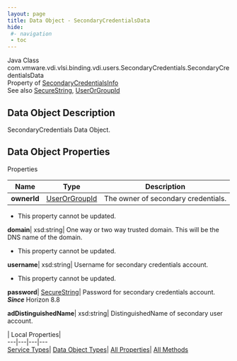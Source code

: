 ```yaml
---
layout: page
title: Data Object - SecondaryCredentialsData
hide:
 #- navigation
 - toc
---
```






Java Class
    com.vmware.vdi.vlsi.binding.vdi.users.SecondaryCredentials.SecondaryCredentialsData  
Property of
     [SecondaryCredentialsInfo](vdi.users.SecondaryCredentials.SecondaryCredentialsInfo.md#field_detail)  
See also
     [SecureString](vdi.util.SecureString.md), [UserOrGroupId](vdi.entity.UserOrGroupId.md)  

## Data Object Description 

SecondaryCredentials Data Object. 

## Data Object Properties

Properties

Name |  Type |  Description   
---|---|---  
**ownerId**| [UserOrGroupId](vdi.entity.UserOrGroupId.md)|  The owner of secondary credentials.   


* This property cannot be updated.

  
**domain**|  xsd:string|  One way or two way trusted domain. This will be the DNS name of the domain.   


* This property cannot be updated.

  
**username**|  xsd:string|  Username for secondary credentials account.   


* This property cannot be updated.

  
**password**| [SecureString](vdi.util.SecureString.md)|  Password for secondary credentials account.  **_Since_** Horizon 8.8  
  
**adDistinguishedName**|  xsd:string|  DistinguishedName of secondary user account.   
  
  
  
 | Local Properties|   
---|---|---|---  
[Service Types](index-mo_types.md)| [Data Object Types](index-do_types.md)| [All Properties](index-properties.md)| [All Methods](index-methods.md)  
  
  

